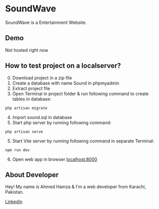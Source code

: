 # SoundWave

SoundWave is a Entertainment Website.

## Demo

Not hosted right now

## How to test project on a localserver?

0. Download project in a zip file
1. Create a database with name Sound in phpmyadmin
2. Extract project file
3. Open Terminal in project folder & run following command to create tables in database:

```node
php artisan migrate 
```
4. Import sound.sql in database
5. Start php server by running following command:
```node
php artisan serve 
```
5. Start Vite server by running following command in separate Terminal:

```node
npm run dev 
```
6. Open web app in browser
[localhost:8000](https://localhost:8000)

## About Developer
Hey! My name is Ahmed Hamza & I'm a web developer from Karachi, Pakistan.

[Linkedin](https://linkedin.com/in/ahmedhamzaarif)
